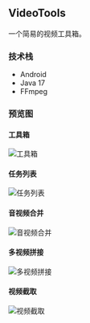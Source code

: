 ## VideoTools

一个简易的视频工具箱。

### 技术栈

* Android
* Java 17
* FFmpeg

### 预览图

#### 工具箱

![工具箱](../assets/VideoTools-tools.jpg)

#### 任务列表

![任务列表](../assets/VideoTools-tasks.jpg)

#### 音视频合并

![音视频合并](../assets/VideoTools-merge.jpg)

#### 多视频拼接

![多视频拼接](../assets/VideoTools-concat.jpg)

#### 视频截取

![视频截取](../assets/VideoTools-clip.jpg)